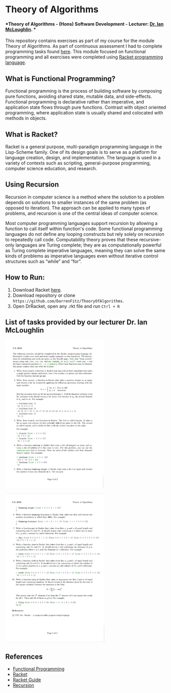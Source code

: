 # Theory of Algorithms
#### *Theory of Algorithms - (Hons) Software Development - Lecturer: [Dr. Ian McLoughlin](https://ianmcloughlin.github.io/). *
This repository contains exercises as part of my course for the module Theory of Algorithms. As part of continuous assessment I had to complete programming tasks found [here](https://github.com/DarrenFitz/TheoryOfAlgorithms/tree/master/Programming_Tasks).  This module focused on functional programming and all exercises were completed using [Racket programming language](https://racket-lang.org/).

## What is Functional Programming?
Functional programming is the process of building software by composing pure functions, avoiding shared state, mutable data, and side-effects. Functional programming is declarative rather than imperative, and application state flows through pure functions. Contrast with object oriented programming, where application state is usually shared and colocated with methods in objects.

## What is Racket?
Racket is a general purpose, multi-paradigm programming language in the Lisp-Scheme family. One of its design goals is to serve as a platform for language creation, design, and implementation. The language is used in a variety of contexts such as scripting, general-purpose programming, computer science education, and research.

## Using Recursion
Recursion in computer science is a method where the solution to a problem depends on solutions to smaller instances of the same problem (as opposed to iteration). The approach can be applied to many types of problems, and recursion is one of the central ideas of computer science.

Most computer programming languages support recursion by allowing a function to call itself within function's code. Some functional programming languages do not define any looping constructs but rely solely on recursion to repeatedly call code. Computability theory proves that these recursive-only languages are Turing complete; they are as computationally powerful as Turing complete imperative languages, meaning they can solve the same kinds of problems as imperative languages even without iterative control structures such as “while” and “for”.

## How to Run:
1. Download Racket [here](http://racket-lang.org/download/).
2. Download repository or clone `https://github.com/DarrenFitz/TheoryOfAlgorithms`.
3. Open DrRacket, open any .rkt file and run `Ctrl + R`

## List of tasks provided by our lecturer Dr. Ian McLoughlin
<div>
	<p><img src="https://github.com/DarrenFitz/TheoryOfAlgorithms/blob/master/Resources/problems1.PNG" width="307" height="463"></p>
	<p><img src="https://github.com/DarrenFitz/TheoryOfAlgorithms/blob/master/Resources/problems2.PNG" width="310" height="464"></p>
</div>

## References
* [Functional Programming](https://medium.com/javascript-scene/master-the-javascript-interview-what-is-functional-programming-7f218c68b3a0)
* [Racket](https://en.wikipedia.org/wiki/Racket_(programming_language))
* [Racket Guide](https://docs.racket-lang.org/reference/)
* [Recursion](https://en.wikipedia.org/wiki/Recursion_(computer_science))

